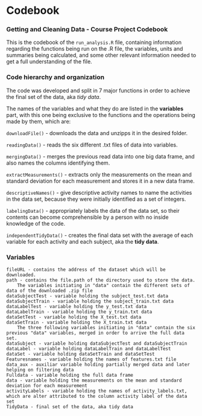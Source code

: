 # Codebook

### Getting and Cleaning Data - Course Project Codebook

This is the codebook of the `run_analysis.R` file, containing information regarding the functions being run on the .R file, the variables, units and summaries being calculated, and some other relevant information needed to get a full understanding of the file.

### Code hierarchy and organization

The code was developed and split in 7 major functions in order to achieve the final set of the data, aka *tidy data*.

The names of the variables and what they do are listed in the **variables** part, with this one being exclusive to the functions and the operations being made by them, which are:

`downloadFile()` - downloads the data and unzipps it in the desired folder.

`readingData()` - reads the six different .txt files of data into variables.

`mergingData()` - merges the previous read data into one big data frame, and also names the columns identifying them.

`extractMeasurements()` - extracts only the measurements on the mean and standard deviation for each measurement and stores it in a new data frame.

`descriptiveNames()` - give descriptive activity names to name the activities in the data set, because they were initially identified as a set of integers.

`labelingData()` - appropriately labels the data of the data set, so their contents can become comprehensible by a person with no inside knowledge of the code.

`independentTidyData()` - creates the final data set with the average of each variable for each activity and each subject, aka the **tidy data**.


### Variables

    fileURL - contains the address of the dataset which will be downloaded.
    path - contains the file.path of the directory used to store the data.
        The variables initiating in "data" contain the different sets of data of the downloaded .zip file
    dataSubjectTest - variable holding the subject_test.txt data
    dataSubjectTrain - variable holding the subject_train.txt data
    dataLabelTest - variable holding the y_test.txt data
    dataLabelTrain - variable holding the y_train.txt data
    dataSetTest - variable holding the X_test.txt data
    dataSetTrain - variable holding the X_train.txt data
        The three following variables initiating in "data" contain the six previous "data" variables, merged in order to arrive the full data set.
    dataSubject - variable holding dataSubjectTest and dataSubjectTrain
    dataLabel - variable holding dataLabelTrain and dataLabelTest
    dataSet - variable holding dataSetTrain and dataSetTest
    Featuresnames - variable holding the names of features.txt file
    data_aux - auxiliar variable holding partially merged data and later helping on filtering data
    Fulldata - variable holding the full data frame
    data - variable holding the measurements on the mean and standard deviation for each measurement
    activityLabels - variable holding the names of activity_labels.txt, which are alter attributed to the column activity label of the data set
    TidyData - final set of the data, aka tidy data